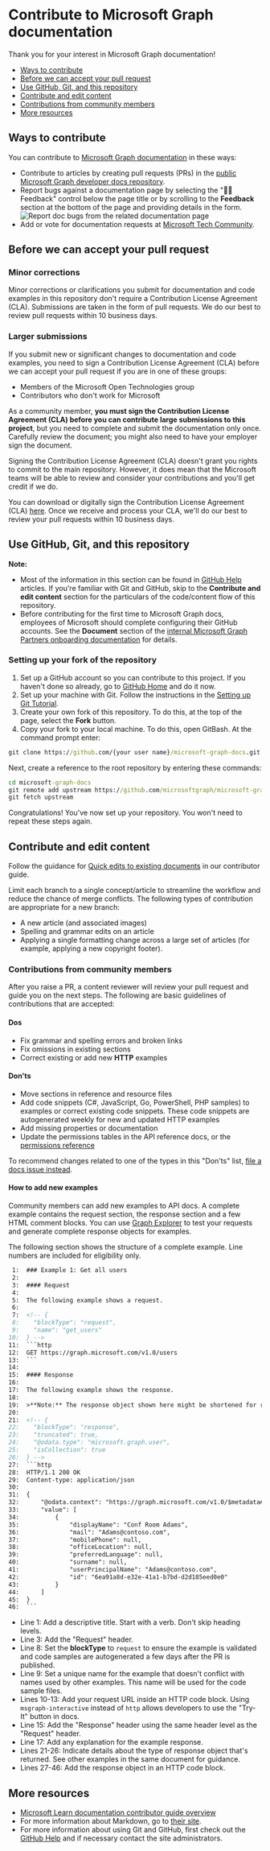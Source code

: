 # Contribute to Microsoft Graph documentation

Thank you for your interest in Microsoft Graph documentation!

- [Ways to contribute](#ways-to-contribute)
- [Before we can accept your pull request](#before-we-can-accept-your-pull-request)
- [Use GitHub, Git, and this repository](#use-github-git-and-this-repository)
- [Contribute and edit content](#contribute-and-edit-content)
- [Contributions from community members](#contributions-from-community-members)
- [More resources](#more-resources)

## Ways to contribute

You can contribute to [Microsoft Graph documentation](https://developer.microsoft.com/graph/docs) in these ways:

- Contribute to articles by creating pull requests (PRs) in the [public Microsoft Graph developer docs repository](https://github.com/microsoftgraph/microsoft-graph-docs-contrib).
- Report bugs against a documentation page by selecting the "👍🏾Feedback" control below the page title or by scrolling to the **Feedback** section at the bottom of the page and providing details in the form.
      ![Report doc bugs from the related documentation page](includes/images/feedback-menu.png)
- Add or vote for documentation requests at [Microsoft Tech Community](https://techcommunity.microsoft.com/t5/microsoft-365-developer-platform/idb-p/Microsoft365DeveloperPlatform/label-name/Microsoft%20Graph).


## Before we can accept your pull request

### Minor corrections

Minor corrections or clarifications you submit for documentation and code examples in this repository don't require a Contribution License Agreement (CLA). Submissions are taken in the form of pull requests. We do our best to review pull requests within 10 business days.

### Larger submissions

If you submit new or significant changes to documentation and code examples, you need to sign a Contribution License Agreement (CLA) before we can accept your pull request if you are in one of these groups:

- Members of the Microsoft Open Technologies group
- Contributors who don't work for Microsoft

As a community member, **you must sign the Contribution License Agreement (CLA) before you can contribute large submissions to this project**, but you need to complete and submit the documentation only once. Carefully review the document; you might also need to have your employer sign the document.

Signing the Contribution License Agreement (CLA) doesn't grant you rights to commit to the main repository. However, it does mean that the Microsoft teams will be able to review and consider your contributions and you'll get credit if we do.

You can download or digitally sign the Contribution License Agreement (CLA) [here](https://cla.microsoft.com). Once we receive and process your CLA, we'll do our best to review your pull requests within 10 business days.

## Use GitHub, Git, and this repository

**Note:** 
- Most of the information in this section can be found in [GitHub Help][] articles.  If you're familiar with Git and GitHub, skip to the **Contribute and edit content** section for the particulars of the code/content flow of this repository.
- Before contributing for the first time to Microsoft Graph docs, employees of Microsoft should complete configuring their GitHub accounts. See the **Document** section of the [internal Microsoft Graph Partners onboarding documentation](https://aka.ms/msgraphcdk) for details.

### Setting up your fork of the repository

1. Set up a GitHub account so you can contribute to this project. If you haven't done so already, go to [GitHub Home][] and do it now.
2. Set up your machine with Git. Follow the instructions in the [Setting up Git Tutorial][Set Up Git].
3. Create your own fork of this repository. To do this, at the top of the page, select the **Fork** button.
4. Copy your fork to your local machine. To do this, open GitBash. At the command prompt enter:

```cmd
git clone https://github.com/{your user name}/microsoft-graph-docs.git
```

Next, create a reference to the root repository by entering these commands:

```cmd
cd microsoft-graph-docs
git remote add upstream https://github.com/microsoftgraph/microsoft-graph-docs.git
git fetch upstream
```

Congratulations! You've now set up your repository. You won't need to repeat these steps again.

## Contribute and edit content

Follow the guidance for [Quick edits to existing documents](https://learn.microsoft.com/contribute/#quick-edits-to-documentation) in our contributor guide.

Limit each branch to a single concept/article to streamline the workflow and reduce the chance of merge conflicts. The following types of contribution are appropriate for a new branch:

- A new article (and associated images)
- Spelling and grammar edits on an article
- Applying a single formatting change across a large set of articles (for example, applying a new copyright footer).

### Contributions from community members

After you raise a PR, a content reviewer will review your pull request and guide you on the next steps. The following are basic guidelines of contributions that are accepted:

#### Dos
+ Fix grammar and spelling errors and broken links
+ Fix omissions in existing sections
+ Correct existing or add new **HTTP** examples

#### Don'ts
+ Move sections in reference and resource files
+ Add code snippets (C#, JavaScript, Go, PowerShell, PHP samples) to examples or correct existing code snippets. These code snippets are autogenerated weekly for new and updated HTTP examples
+ Add missing properties or documentation
+ Update the permissions tables in the API reference docs, or the [permissions reference](https://learn.microsoft.com/en-us/graph/permissions-reference)

To recommend changes related to one of the types in this "Don'ts" list, [file a docs issue instead](#ways-to-contribute).

#### How to add new examples

Community members can add new examples to API docs. A complete example contains the request section, the response section and a few HTML comment blocks. You can use [Graph Explorer](https://aka.ms/ge) to test your requests and generate complete response objects for examples.

The following section shows the structure of a complete example. Line numbers are included for eligibility only.

```Markdown
 1:  ### Example 1: Get all users
 2:  
 3:  #### Request
 4:  
 5:  The following example shows a request.
 6:  
 7:  <!-- {
 8:    "blockType": "request",
 9:    "name": "get_users"
10:  } -->
11:  ```http
12:  GET https://graph.microsoft.com/v1.0/users
13:  ```
14:  
15:  #### Response
16:  
17:  The following example shows the response.
18:  
19:  >**Note:** The response object shown here might be shortened for readability.
20:  
21:  <!-- {
22:    "blockType": "response",
23:    "truncated": true,
24:    "@odata.type": "microsoft.graph.user",
25:    "isCollection": true
26:  } -->
27:  ```http
28:  HTTP/1.1 200 OK
29:  Content-type: application/json
30:  
31:  {
32:      "@odata.context": "https://graph.microsoft.com/v1.0/$metadata#users",
33:      "value": [
34:          {
35:              "displayName": "Conf Room Adams",
36:              "mail": "Adams@contoso.com",
37:              "mobilePhone": null,
38:              "officeLocation": null,
39:              "preferredLanguage": null,
40:              "surname": null,
41:              "userPrincipalName": "Adams@contoso.com",
42:              "id": "6ea91a8d-e32e-41a1-b7bd-d2d185eed0e0"
43:          }
44:      ]
45:  }
46:  ```
```

- Line 1: Add a descriptive title. Start with a verb. Don't skip heading levels.
- Line 3: Add the "Request" header.
- Line 8: Set the **blockType** to `request` to ensure the example is validated and code samples are autogenerated a few days after the PR is published.
- Line 9: Set a unique name for the example that doesn't conflict with names used by other examples. This name will be used for the code sample files.
- Lines 10-13: Add your request URL inside an HTTP code block. Using `msgraph-interactive` instead of `http` allows developers to use the "Try-It" button in docs.
- Line 15: Add the "Response" header using the same header level as the "Request" header.
- Line 17: Add any explanation for the example response.
- Lines 21-26: Indicate details about the type of response object that's returned. See other examples in the same document for guidance.
- Lines 27-46: Add the response object in an HTTP code block.

## More resources

- [Microsoft Learn documentation contributor guide overview][Learn contributor guide - public]
- For more information about Markdown, go to [their site][Markdown Home].
- For more information about using Git and GitHub, first check out the [GitHub Help] and if necessary contact the site administrators.

[Learn contributor guide - public]: https://learn.microsoft.com/en-us/contribute/
[GitHub Home]: https://github.com
[GitHub Help]: https://help.github.com/
[Set Up Git]: https://help.github.com/win-set-up-git/
[Markdown Home]: https://daringfireball.net/projects/markdown/
[vscode]: https://code.visualstudio.com/
